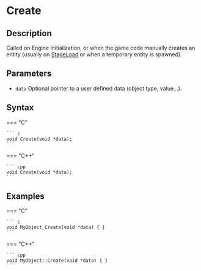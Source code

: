 # Create

## Description
Called on Engine initialization, or when the game code manually creates an entity (usually on [StageLoad](StageLoad.md) or when a temporary entity is spawned).

## Parameters
- `data`
Optional pointer to a user defined data (object type, value...).

## Syntax
=== "C"

	``` c
	void Create(void *data);
	```

=== "C++"

	``` cpp
	void Create(void *data);
	```

## Examples
=== "C"

	``` c
	void MyObject_Create(void *data) { }
	```

=== "C++"

	``` cpp
	void MyObject::Create(void *data) { }
	```
